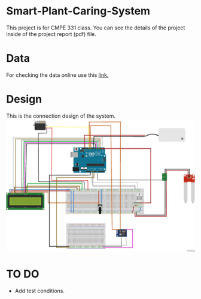# Smart-Plant-Caring-System
This project is for CMPE 331 class. You can see the details of the project inside of the project report (pdf) file.

# Data
For checking the data online use this [link.](https://thingspeak.com/channels/1985536)

# Design
This is the connection design of the system.
![Connection Design](design.jpg)

# TO DO
- Add test conditions.
